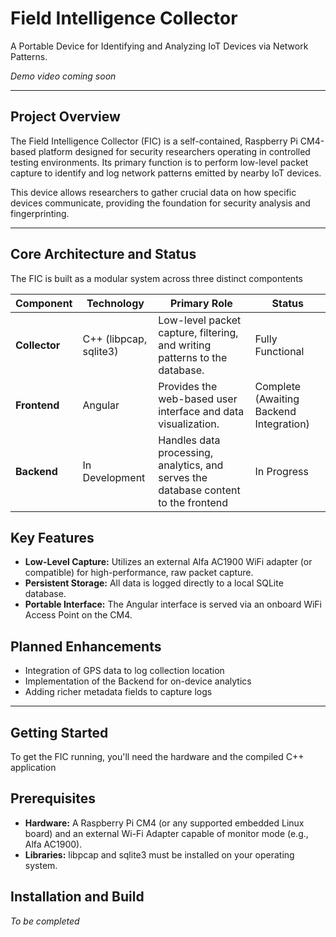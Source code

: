 # Field Intelligence Collector

A Portable Device for Identifying and Analyzing IoT Devices via Network Patterns.

*Demo video coming soon*

---

## Project Overview

The Field Intelligence Collector (FIC) is a self-contained, Raspberry Pi CM4-based platform designed for security researchers operating in controlled testing environments. Its primary function is to perform low-level packet capture to identify and log network patterns emitted by nearby IoT devices.

This device allows researchers to gather crucial data on how specific devices communicate, providing the foundation for security analysis and fingerprinting.

---

## Core Architecture and Status

The FIC is built as a modular system across three distinct compontents

| Component | Technology | Primary Role | Status |
|-----------|------------|--------------|--------|
| **Collector** | C++ (libpcap, sqlite3) | Low-level packet capture, filtering, and writing patterns to the database. | Fully Functional |
| **Frontend** | Angular | Provides the web-based user interface and data visualization. | Complete (Awaiting Backend Integration) |
| **Backend** | In Development | Handles data processing, analytics, and serves the database content to the frontend | In Progress |

## Key Features

* **Low-Level Capture:** Utilizes an external Alfa AC1900 WiFi adapter (or compatible) for high-performance, raw packet capture.
* **Persistent Storage:** All data is logged directly to a local SQLite database.
* **Portable Interface:** The Angular interface is served via an onboard WiFi Access Point on the CM4.

## Planned Enhancements

* Integration of GPS data to log collection location
* Implementation of the Backend for on-device analytics
* Adding richer metadata fields to capture logs

---

## Getting Started

To get the FIC running, you'll need the hardware and the compiled C++ application

## Prerequisites

* **Hardware:** A Raspberry Pi CM4 (or any supported embedded Linux board) and an external Wi-Fi Adapter capable of monitor mode (e.g., Alfa AC1900).
* **Libraries:** libpcap and sqlite3 must be installed on your operating system.

## Installation and Build

*To be completed*

